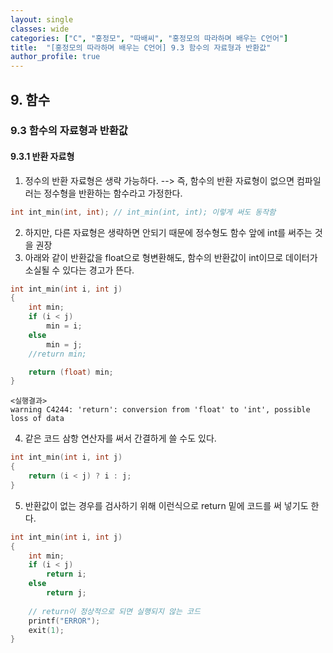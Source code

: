 ```yaml
---
layout: single 
classes: wide 
categories: ["C", "홍정모", "따배씨", "홍정모의 따라하며 배우는 C언어"]
title:  "[홍정모의 따라하며 배우는 C언어] 9.3 함수의 자료형과 반환값"
author_profile: true
---
```


## 9. 함수
### 9.3 함수의 자료형과 반환값
#### 9.3.1 반환 자료형

1. 정수의 반환 자료형은 생략 가능하다. --> 즉, 함수의 반환 자료형이 없으면 컴파일러는 정수형을 반환하는 함수라고 가정한다.

```c
int int_min(int, int); // int_min(int, int); 이렇게 써도 동작함
```

2. 하지만, 다른 자료형은 생략하면 안되기 때문에 정수형도 함수 앞에 int를 써주는 것을 권장
3. 아래와 같이 반환값을 float으로 형변환해도, 함수의 반환값이 int이므로 데이터가 소실될 수 있다는 경고가 뜬다.

```c
int int_min(int i, int j) 
{
	int min;
	if (i < j)
		min = i;
	else
		min = j;
	//return min;

	return (float) min;
}
```

```
<실행결과>
warning C4244: 'return': conversion from 'float' to 'int', possible loss of data
```

4. 같은 코드 삼항 연산자를 써서 간결하게 쓸 수도 있다.

```c
int int_min(int i, int j) 
{
	return (i < j) ? i : j;
}
```

5. 반환값이 없는 경우를 검사하기 위해 이런식으로 return 밑에 코드를 써 넣기도 한다.

```c
int int_min(int i, int j) 
{
	int min;
	if (i < j)
		return i;
	else
		return j;
	
    // return이 정상적으로 되면 실행되지 않는 코드
	printf("ERROR");
	exit(1);
}
```
